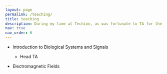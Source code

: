 ```yaml
---
layout: page
permalink: /teaching/
title: teaching
description: During my time at Techion, as was fortunate to TA for the faculty of electrical engineering. Duties included delivering weekly recitations, along with designing exams and grading assignments
nav: true
nav_order: 6
---
```


- Introduction to Biological Systems and Signals
    - Head TA

- Electromagnetic Fields
